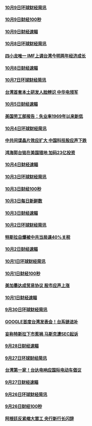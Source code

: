 #### [10月9日环球财经简讯](../pages/news208/a1394831.md?t=10102132) 

#### [10月9日财经100秒](../pages/news208/a1394812.md?t=10102132) 

#### [10月9日财经速瞄](../pages/news208/a1394741.md?t=10102132) 

#### [10月8日环球财经简讯](../pages/news208/a1394682.md?t=10102132) 

#### [四小龙唯一 IMF上调台湾今明两年经济成长](../pages/news208/a1394649.md?t=10102132) 

#### [10月8日财经速瞄](../pages/news208/a1394582.md?t=10102132) 

#### [10月7日环球财经简讯](../pages/news208/a1394527.md?t=10102132) 

#### [台湾首套本土研发人脸辨识 中华电领军](../pages/news208/a1394509.md?t=10102132) 

#### [10月5日财经速瞄](../pages/news208/a1394260.md?t=10102132) 

#### [美国劳工部报告：失业率1969年以来新低](../pages/news208/a1394221.md?t=10102132) 

#### [10月4日环球财经简讯](../pages/news208/a1394211.md?t=10102132) 

#### [中共间谍晶片效应扩大 中国科技股应声下跌](../pages/news208/a1394210.md?t=10102132) 

#### [鸿海郭台铭在美国猎地 加码23亿投资](../pages/news208/a1394184.md?t=10102132) 

#### [10月4日财经速瞄](../pages/news208/a1394104.md?t=10102132) 

#### [10月3日环球财经简讯](../pages/news208/a1394057.md?t=10102132) 

#### [10月3日财经100秒](../pages/news208/a1394034.md?t=10102132) 

#### [10月3日每日新鲜数](../pages/news208/a1393967.md?t=10102132) 

#### [10月3日财经速瞄](../pages/news208/a1393964.md?t=10102132) 

#### [10月2日环球财经简讯](../pages/news208/a1393924.md?t=10102132) 

#### [特斯拉自爆被中共当局课40%关税](../pages/news208/a1393910.md?t=10102132) 

#### [10月2日财经速瞄](../pages/news208/a1393834.md?t=10102132) 

#### [10月1日环球财经简讯](../pages/news208/a1393775.md?t=10102132) 

#### [10月1日财经100秒](../pages/news208/a1393754.md?t=10102132) 

#### [美加墨达成贸易协议 股市应声上涨](../pages/news208/a1393738.md?t=10102132) 

#### [10月1日财经速瞄](../pages/news208/a1393681.md?t=10102132) 

#### [9月30日环球财经简讯](../pages/news208/a1393638.md?t=10102132) 

#### [GOOGLE首度台湾发表会！台系链进补](../pages/news208/a1393612.md?t=10102132) 

#### [妄称特斯拉下市惹祸 马斯克遭SEC起诉](../pages/news208/a1393392.md?t=10102132) 

#### [9月28日财经速瞄](../pages/news208/a1393394.md?t=10102132) 

#### [9月27日环球财经简讯](../pages/news208/a1393337.md?t=10102132) 

#### [台湾第一家！台达电响应国际电动车倡议](../pages/news208/a1393319.md?t=10102132) 

#### [9月27日财经速瞄](../pages/news208/a1393242.md?t=10102132) 

#### [9月26日环球财经简讯](../pages/news208/a1393188.md?t=10102132) 

#### [9月26日财经100秒](../pages/news208/a1393159.md?t=10102132) 

#### [阿根廷反紧缩大罢工 央行新行长闪辞](../pages/news208/a1393091.md?t=10102132) 

